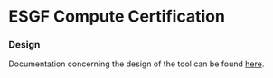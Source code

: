 # ESGF Compute Certification

### Design
Documentation concerning the design of the tool can be found [here](docs/design.md).
